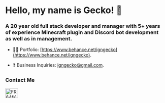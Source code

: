 <h1 align="left">Hello, my name is Gecko! 👋</h1>
<h3 align="left">A 20 year old full stack developer and manager with 5+ years of experience Minecraft plugin and Discord bot development as well as in management.</h3>

* 👨‍💻 Portfolio: [https://www.behance.net/igngecko](https://www.behance.net/igngecko).

* ❓ Business Inquiries: igngecko@gmail.com.

<h3 align="left">Contact Me</h3>
<p align="left">
<a href="[https://discord.gg/7GSfr9HYNU]" target="blank"><img align="center" src="https://raw.githubusercontent.com/rahuldkjain/github-profile-readme-generator/master/src/images/icons/Social/discord.svg" alt="FR64fKRs2N" height="30" width="40" /></a>
</p>
